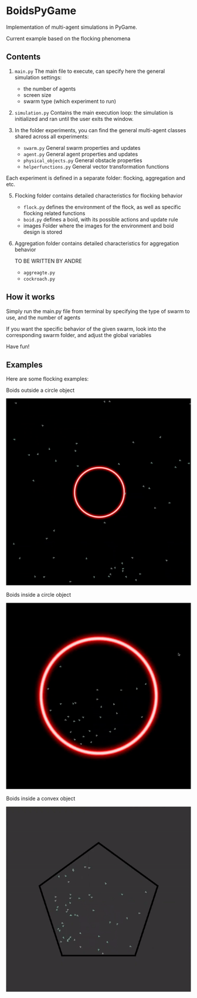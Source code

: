 # BoidsPyGame
Implementation of multi-agent simulations in PyGame.

Current example based on the flocking phenomena 

## Contents
1. `main.py` The main file to execute, can specify here the general simulation settings:
    - the number of agents
    - screen size
    - swarm type (which experiment to run)

 
2. `simulation.py` Contains the main execution loop: the simulation is initialized and ran until the user exits the window.

3. In the folder experiments, you can find the general multi-agent classes shared across all experiments:
    - `swarm.py` General swarm properties and updates
    - `agent.py` General agent properties and updates
    - `physical_objects.py` General obstacle properties
    - `helperfunctions.py` General vector transformation functions 

Each experiment is defined in a separate folder: flocking, aggregation and etc.

5. Flocking folder contains detailed characteristics for flocking behavior
    - `flock.py` defines the environment of the flock, as well as specific flocking related functions
    - `boid.py` defines a boid, with its possible actions and update rule 
    - images Folder where the images for the environment and boid design is stored 
    
6. Aggregation folder contains detailed characteristics for aggregation behavior
   
    TO BE WRITTEN BY ANDRE
    - `aggreagte.py`
    - `cockroach.py`


## How it works
Simply run the main.py file from terminal by specifying the type of swarm to use, and the number of agents 

If you want the specific behavior of the given swarm, look into the corresponding swarm folder, and adjust the global variables 


Have fun! 


## Examples
Here are some flocking examples: 

Boids outside a circle object

![Output sample](https://github.com/IlzeAmandaA/BoidsPyGame/blob/master/gifs/boids_outside.gif)


Boids inside a circle object


![Output sample](https://github.com/IlzeAmandaA/BoidsPyGame/blob/master/gifs/boids_inside.gif)
 

Boids inside a convex object

![Output sample](https://github.com/IlzeAmandaA/BoidsPyGame/blob/master/gifs/convexgif.gif)

